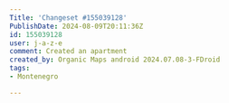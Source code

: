 ```yaml
---
Title: 'Changeset #155039128'
PublishDate: 2024-08-09T20:11:36Z
id: 155039128
user: j-a-z-e
comment: Created an apartment
created_by: Organic Maps android 2024.07.08-3-FDroid
tags:
- Montenegro

---
```

